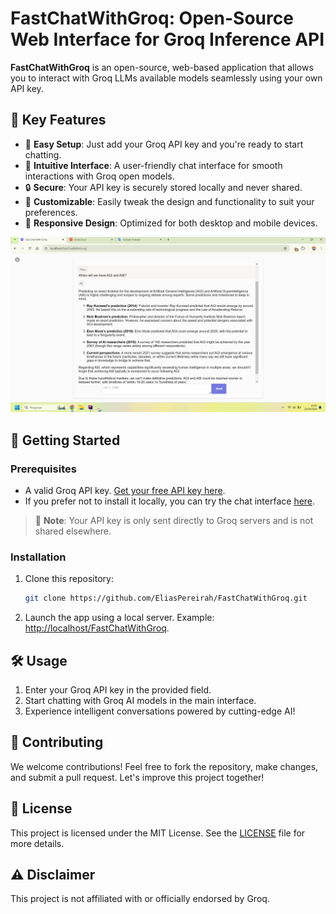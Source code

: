 # FastChatWithGroq: Open-Source Web Interface for Groq Inference API

**FastChatWithGroq** is an open-source, web-based application that allows you to interact with Groq LLMs available models
seamlessly using your own API key.

## 🌟 Key Features

- 🚀 **Easy Setup**: Just add your Groq API key and you're ready to start chatting.
- 💬 **Intuitive Interface**: A user-friendly chat interface for smooth interactions with Groq open models.
- 🔒 **Secure**: Your API key is securely stored locally and never shared.
- 🎨 **Customizable**: Easily tweak the design and functionality to suit your preferences.
- 📱 **Responsive Design**: Optimized for both desktop and mobile devices.

![Groq Interface Screenshot](imgs/screenshot.png)

## 🚀 Getting Started

### Prerequisites

- A valid Groq API key. [Get your free API key here](https://console.groq.com/keys).
- If you prefer not to install it locally, you can try the chat interface [here](https://eliaspereirah.github.io/FastChatWithGroq/).

> 🔐 **Note**: Your API key is only sent directly to Groq servers and is not shared elsewhere.

### Installation

1. Clone this repository:
   ```bash
   git clone https://github.com/EliasPereirah/FastChatWithGroq.git
   ```
2. Launch the app using a local server. Example: [http://localhost/FastChatWithGroq](http://localhost/FastChatWithGroq).

## 🛠️ Usage

1. Enter your Groq API key in the provided field.
2. Start chatting with Groq AI models in the main interface.
3. Experience intelligent conversations powered by cutting-edge AI!

## 🤝 Contributing

We welcome contributions! Feel free to fork the repository, make changes, and submit a pull request. Let's improve this project together!

## 📄 License

This project is licensed under the MIT License. See the [LICENSE](LICENSE) file for more details.

## ⚠️ Disclaimer

This project is not affiliated with or officially endorsed by Groq.
